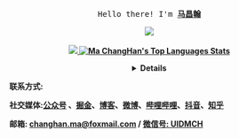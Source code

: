 <p align="center"><samp>
    Hello there! I'm <b><a rel="nofollow noopener noreferrer" target="_blank" href="https://blog.appiw.com/contact/">马昌翰
 
<p align="center"> 
  <img src="https://profile-counter.glitch.me/machanghan/count.svg" />
</p>
 
 
 
 </samp>
<p align="center">
<img src="https://github-readme-stats.vercel.app/api?username=machanghan&show_icons=true&theme=dark&include_all_commits=true&count_private=true" width="400"/>
<img alt="Ma ChangHan's Top Languages Stats" src="https://github-readme-stats.vercel.app/api/top-langs/?username=machanghan&layout=compact&theme=dark" width="395"/>
</p>

 

<details align="center">
<summary> <b> <samp> Light bonfire </samp></b></summary>
<samp>
    

 ![](https://raw.githubusercontent.com/machanghan/machanghan/main/assets/github-contribution-grid-snake.svg)   

 
 
 今天是我此生永远都不会忘记的一天。
 
 
  <a href="http://blog.appiw.com"><img src="https://raw.githubusercontent.com/machanghan/machanghan/main/images/github.jpg" target="_blank"> </a>
 
    
    

    
    
    
    
    
    
</samp>
</details>

联系方式:
    <br>
    
社交媒体:<a href="https://raw.githubusercontent.com/machanghan/machanghan.github.io/main/gzh.jpg">公众号</a> 、<a href="https://juejin.cn/user/1319885702437864">掘金</a>、<a href="https://blog.appiw.com/blog">博客</a>、<a href="https://weibo.com/u/7773236212">微博</a>、<a href="https://space.bilibili.com/1347989091">哔哩哔哩</a>、<a href="https://v.douyin.com/r3EBabG/">抖音</a>、<a href="https://www.zhihu.com/people/machanghan">知乎</a>

邮箱: changhan.ma@foxmail.com / <a href="https://raw.githubusercontent.com/machanghan/contact/main/wx.png">微信号: UIDMCH</a>




